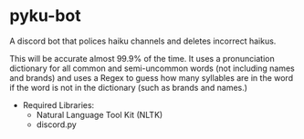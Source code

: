 # pyku-bot
A discord bot that polices haiku channels and deletes incorrect haikus.

This will be accurate almost 99.9% of the time. It uses a pronunciation dictionary for all common and semi-uncommon words (not including names and brands) and uses a Regex to guess how many syllables are in the word if the word is not in the dictionary (such as brands and names.)

* Required Libraries:
  * Natural Language Tool Kit (NLTK)
  * discord.py
